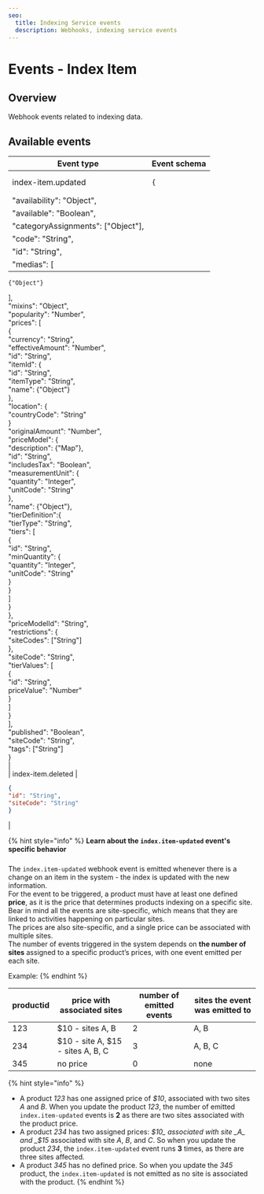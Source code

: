 ```yaml
---
seo:
  title: Indexing Service events
  description: Webhooks, indexing service events
---
```


# Events - Index Item

## Overview

Webhook events related to indexing data.

## Available events

<table><thead><tr><th>Event type</th><th>Event schema</th></tr></thead><tbody><tr><td>index-item.updated</td><td><pre class="language-json"><code class="lang-json">{
</code></pre></td></tr><tr><td>"availability": "Object",</td><td></td></tr><tr><td>"available": "Boolean",</td><td></td></tr><tr><td>"categoryAssignments": ["Object"],</td><td></td></tr><tr><td>"code": "String",</td><td></td></tr><tr><td>"id": "String",</td><td></td></tr><tr><td>"medias": [</td><td></td></tr></tbody></table>

```
{"Object"}
```

],\
"mixins": "Object",\
"popularity": "Number",\
"prices": \[\
{\
"currency": "String",\
"effectiveAmount": "Number",\
"id": "String",\
"itemId": {\
"id": "String",\
"itemType": "String",\
"name": {"Object"}\
},\
"location": {\
"countryCode": "String"\
}\
"originalAmount": "Number",\
"priceModel": {\
"description": {"Map"},\
"id": "String",\
"includesTax": "Boolean",\
"measurementUnit": {\
"quantity": "Integer",\
"unitCode": "String"\
},\
"name": {"Object"},\
"tierDefinition":{\
"tierType": "String",\
"tiers": \[\
{\
"id": "String",\
"minQuantity": {\
"quantity": "Integer",\
"unitCode": "String"\
}\
}\
]\
}\
},\
"priceModelId": "String",\
"restrictions": {\
"siteCodes": \["String"]\
},\
"siteCode": "String",\
"tierValues": \[\
{\
"id": "String",\
priceValue": "Number"\
}\
]\
}\
],\
"published": "Boolean",\
"siteCode": "String",\
"tags": \["String"]\
}\
|\
\| index-item.deleted |

```json
{
"id": "String",
"siteCode": "String"
}
```

|

{% hint style="info" %}
**Learn about the `index.item-updated` event's specific behavior**

###

The `index.item-updated` webhook event is emitted whenever there is a change on an item in the system - the index is updated with the new information.\
For the event to be triggered, a product must have at least one defined **price**, as it is the price that determines products indexing on a specific site.\
Bear in mind all the events are site-specific, which means that they are linked to activities happening on particular sites.\
The prices are also site-specific, and a single price can be associated with multiple sites.\
The number of events triggered in the system depends on **the number of sites** assigned to a specific product’s prices, with one event emitted per each site.

Example:
{% endhint %}

| productid | price with associated sites       | number of emitted events | sites the event was emitted to |
| --------- | --------------------------------- | ------------------------ | ------------------------------ |
| 123       | $10 - sites A, B                  | 2                        | A, B                           |
| 234       | $10 - site A, $15 - sites A, B, C | 3                        | A, B, C                        |
| 345       | no price                          | 0                        | none                           |

{% hint style="info" %}
* A product _123_ has one assigned price of _$10_, associated with two sites _A_ and _B_. When you update the product _123_, the number of emitted `index.item-updated` events is **2** as there are two sites associated with the product price.
* A product _234_ has two assigned prices: _$10_ associated with site _A_ and _$15_ associated with site _A_, _B_, and _C_. So when you update the product _234_, the `index.item-updated` event runs **3** times, as there are three sites affected.
* A product _345_ has no defined price. So when you update the _345_ product, the `index.item-updated` is not emitted as no site is associated with the product.
{% endhint %}
